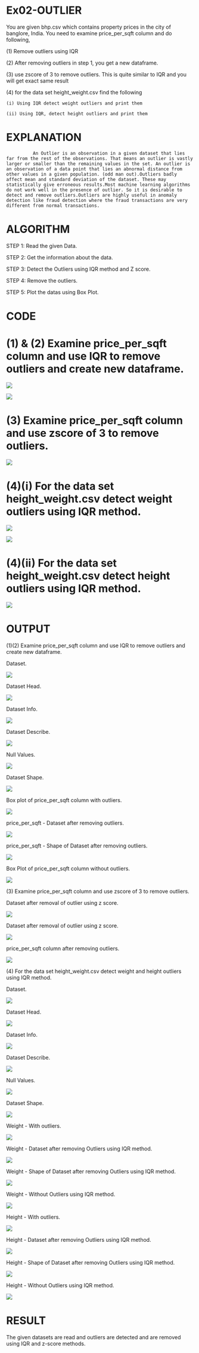 # Ex02-OUTLIER

You are given bhp.csv which contains property prices in the city of banglore, India. You need to examine price_per_sqft column and do following,

(1) Remove outliers using IQR 

(2) After removing outliers in step 1, you get a new dataframe.

(3) use zscore of 3 to remove outliers. This is quite similar to IQR and you will get exact same result

(4) for the data set height_weight.csv find the following

    (i) Using IQR detect weight outliers and print them

    (ii) Using IQR, detect height outliers and print them

# EXPLANATION
              An Outlier is an observation in a given dataset that lies far from the rest of the observations. That means an outlier is vastly larger or smaller than the remaining values in the set. An outlier is an observation of a data point that lies an abnormal distance from other values in a given population. (odd man out).Outliers badly affect mean and standard deviation of the dataset. These may statistically give erroneous results.Most machine learning algorithms do not work well in the presence of outlier. So it is desirable to detect and remove outliers.Outliers are highly useful in anomaly detection like fraud detection where the fraud transactions are very different from normal transactions.

# ALGORITHM
STEP 1: Read the given Data.

STEP 2: Get the information about the data.

STEP 3: Detect the Outliers using IQR method and Z score.

STEP 4: Remove the outliers.

STEP 5: Plot the datas using Box Plot.

# CODE
# (1) & (2) Examine price_per_sqft column and use IQR to remove outliers and create new dataframe.

![](/Outlier%201.png)

![](/Outlier%202.png)

# (3) Examine price_per_sqft column and use zscore of 3 to remove outliers.

![](/Outlier%203.png)

# (4)(i) For the data set height_weight.csv detect weight outliers using IQR method.

![](/Outlier%204.png)

![](/Outlier%205.png)

# (4)(ii) For the data set height_weight.csv detect height outliers using IQR method.

![](/Outlier%206.png)

# OUTPUT
(1)(2) Examine price_per_sqft column and use IQR to remove outliers and create new dataframe.

Dataset.

![](/out%201.png)

Dataset Head.

![](/out%202.png)

Dataset Info.

![](/out%203.png)

Dataset Describe.

![](/out%204.png)

Null Values.

![](/out%205.png)

Dataset Shape.

![](/out%206.png)

Box plot of price_per_sqft column with outliers.

![](/out%207.png)

price_per_sqft - Dataset after removing outliers.

![](/out%208.png)

price_per_sqft - Shape of Dataset after removing outliers.

![](/out%209.png)

Box Plot of price_per_sqft column without outliers.

![](/out%2010.png)

(3) Examine price_per_sqft column and use zscore of 3 to remove outliers.

Dataset after removal of outlier using z score.

![](/out%2011.png)

Dataset after removal of outlier using z score.

![](/out%2012.png)

price_per_sqft column after removing outliers.

![](/out%2013.png)

(4) For the data set height_weight.csv detect weight and height outliers using IQR method.

Dataset.

![](/out%2014.png)

Dataset Head.

![](/out%2015.png)

Dataset Info.

![](/out%2016.png)

Dataset Describe.

![](/out%2017.png)

Null Values.

![](/out%2018.png)

Dataset Shape.

![](/out%2019.png)

Weight - With outliers.

![](/out%2020.png)

Weight - Dataset after removing Outliers using IQR method.

![](/out%2021.png)

Weight - Shape of Dataset after removing Outliers using IQR method.

![](/out%2022.png)

Weight - Without Outliers using IQR method.

![](/out%2023.png)

Height - With outliers.

![](/out%2024.png)

Height - Dataset after removing Outliers using IQR method.

![](/out%2025.png)

Height - Shape of Dataset after removing Outliers using IQR method.

![](/out%2026.png)

Height - Without Outliers using IQR method.

![](/out%2027.png)


# RESULT

The given datasets are read and outliers are detected and are removed using IQR and z-score methods.







